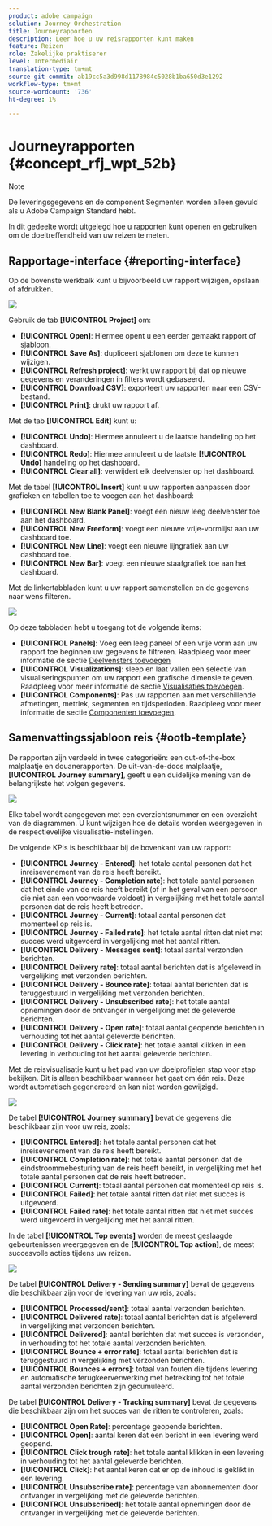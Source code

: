 ```yaml
---
product: adobe campaign
solution: Journey Orchestration
title: Journeyrapporten
description: Leer hoe u uw reisrapporten kunt maken
feature: Reizen
role: Zakelijke praktiserer
level: Intermediair
translation-type: tm+mt
source-git-commit: ab19cc5a3d998d1178984c5028b1ba650d3e1292
workflow-type: tm+mt
source-wordcount: '736'
ht-degree: 1%

---
```



# Journeyrapporten {#concept_rfj_wpt_52b}

>[!NOTE]
>
>De leveringsgegevens en de component Segmenten worden alleen gevuld als u Adobe Campaign Standard hebt.

In dit gedeelte wordt uitgelegd hoe u rapporten kunt openen en gebruiken om de doeltreffendheid van uw reizen te meten.

## Rapportage-interface {#reporting-interface}

Op de bovenste werkbalk kunt u bijvoorbeeld uw rapport wijzigen, opslaan of afdrukken.

![](../assets/dynamic_report_toolbar.png)

Gebruik de tab **[!UICONTROL Project]** om:

* **[!UICONTROL Open]**: Hiermee opent u een eerder gemaakt rapport of sjabloon.
* **[!UICONTROL Save As]**: dupliceert sjablonen om deze te kunnen wijzigen.
* **[!UICONTROL Refresh project]**: werkt uw rapport bij dat op nieuwe gegevens en veranderingen in filters wordt gebaseerd.
* **[!UICONTROL Download CSV]**: exporteert uw rapporten naar een CSV-bestand.
* **[!UICONTROL Print]**: drukt uw rapport af.

Met de tab **[!UICONTROL Edit]** kunt u:

* **[!UICONTROL Undo]**: Hiermee annuleert u de laatste handeling op het dashboard.
* **[!UICONTROL Redo]**: Hiermee annuleert u de laatste  **[!UICONTROL Undo]** handeling op het dashboard.
* **[!UICONTROL Clear all]**: verwijdert elk deelvenster op het dashboard.

Met de tabel **[!UICONTROL Insert]** kunt u uw rapporten aanpassen door grafieken en tabellen toe te voegen aan het dashboard:

* **[!UICONTROL New Blank Panel]**: voegt een nieuw leeg deelvenster toe aan het dashboard.
* **[!UICONTROL New Freeform]**: voegt een nieuwe vrije-vormlijst aan uw dashboard toe.
* **[!UICONTROL New Line]**: voegt een nieuwe lijngrafiek aan uw dashboard toe.
* **[!UICONTROL New Bar]**: voegt een nieuwe staafgrafiek toe aan het dashboard.

Met de linkertabbladen kunt u uw rapport samenstellen en de gegevens naar wens filteren.

![](../assets/dynamic_report_interface.png)

Op deze tabbladen hebt u toegang tot de volgende items:

* **[!UICONTROL Panels]**: Voeg een leeg paneel of een vrije vorm aan uw rapport toe beginnen uw gegevens te filtreren. Raadpleeg voor meer informatie de sectie [Deelvensters toevoegen](../reporting/creating-your-journey-reports.md#adding-panels)
* **[!UICONTROL Visualizations]**: sleep en laat vallen een selectie van visualiseringspunten om uw rapport een grafische dimensie te geven. Raadpleeg voor meer informatie de sectie [Visualisaties toevoegen](../reporting/creating-your-journey-reports.md#adding-visualizations).
* **[!UICONTROL Components]**: Pas uw rapporten aan met verschillende afmetingen, metriek, segmenten en tijdsperioden. Raadpleeg voor meer informatie de sectie [Componenten toevoegen](../reporting/creating-your-journey-reports.md#adding-components).

## Samenvattingssjabloon reis {#ootb-template}

De rapporten zijn verdeeld in twee categorieën: een out-of-the-box malplaatje en douanerapporten.
De uit-van-de-doos malplaatje, **[!UICONTROL Journey summary]**, geeft u een duidelijke mening van de belangrijkste het volgen gegevens.

![](../assets/dynamic_report_journey_8.png)

Elke tabel wordt aangegeven met een overzichtsnummer en een overzicht van de diagrammen. U kunt wijzigen hoe de details worden weergegeven in de respectievelijke visualisatie-instellingen.

De volgende KPIs is beschikbaar bij de bovenkant van uw rapport:

* **[!UICONTROL Journey - Entered]**: het totale aantal personen dat het inreisevenement van de reis heeft bereikt.
* **[!UICONTROL Journey - Completion rate]**: het totale aantal personen dat het einde van de reis heeft bereikt (of in het geval van een persoon die niet aan een voorwaarde voldoet) in vergelijking met het totale aantal personen dat de reis heeft betreden.
* **[!UICONTROL Journey - Current]**: totaal aantal personen dat momenteel op reis is.
* **[!UICONTROL Journey - Failed rate]**: het totale aantal ritten dat niet met succes werd uitgevoerd in vergelijking met het aantal ritten.
* **[!UICONTROL Delivery - Messages sent]**: totaal aantal verzonden berichten.
* **[!UICONTROL Delivery rate]**: totaal aantal berichten dat is afgeleverd in vergelijking met verzonden berichten.
* **[!UICONTROL Delivery - Bounce rate]**: totaal aantal berichten dat is teruggestuurd in vergelijking met verzonden berichten.
* **[!UICONTROL Delivery - Unsubscribed rate]**: het totale aantal opnemingen door de ontvanger in vergelijking met de geleverde berichten.
* **[!UICONTROL Delivery - Open rate]**: totaal aantal geopende berichten in verhouding tot het aantal geleverde berichten.
* **[!UICONTROL Delivery - Click rate]**: het totale aantal klikken in een levering in verhouding tot het aantal geleverde berichten.

Met de reisvisualisatie kunt u het pad van uw doelprofielen stap voor stap bekijken. Dit is alleen beschikbaar wanneer het gaat om één reis. Deze wordt automatisch gegenereerd en kan niet worden gewijzigd.

![](../assets/dynamic_report_journey_10.png)

De tabel **[!UICONTROL Journey summary]** bevat de gegevens die beschikbaar zijn voor uw reis, zoals:

* **[!UICONTROL Entered]**: het totale aantal personen dat het inreisevenement van de reis heeft bereikt.
* **[!UICONTROL Completion rate]**: het totale aantal personen dat de eindstroommebesturing van de reis heeft bereikt, in vergelijking met het totale aantal personen dat de reis heeft betreden.
* **[!UICONTROL Current]**: totaal aantal personen dat momenteel op reis is.
* **[!UICONTROL Failed]**: het totale aantal ritten dat niet met succes is uitgevoerd.
* **[!UICONTROL Failed rate]**: het totale aantal ritten dat niet met succes werd uitgevoerd in vergelijking met het aantal ritten.

In de tabel **[!UICONTROL Top events]** worden de meest geslaagde gebeurtenissen weergegeven en de **[!UICONTROL Top action]**, de meest succesvolle acties tijdens uw reizen.

![](../assets/dynamic_report_journey_11.png)

De tabel **[!UICONTROL Delivery - Sending summary]** bevat de gegevens die beschikbaar zijn voor de levering van uw reis, zoals:

* **[!UICONTROL Processed/sent]**: totaal aantal verzonden berichten.
* **[!UICONTROL Delivered rate]**: totaal aantal berichten dat is afgeleverd in vergelijking met verzonden berichten.
* **[!UICONTROL Delivered]**: aantal berichten dat met succes is verzonden, in verhouding tot het totale aantal verzonden berichten.
* **[!UICONTROL Bounce + error rate]**: totaal aantal berichten dat is teruggestuurd in vergelijking met verzonden berichten.
* **[!UICONTROL Bounces + errors]**: totaal van fouten die tijdens levering en automatische terugkeerverwerking met betrekking tot het totale aantal verzonden berichten zijn gecumuleerd.

De tabel **[!UICONTROL Delivery - Tracking summary]** bevat de gegevens die beschikbaar zijn om het succes van de ritten te controleren, zoals:

* **[!UICONTROL Open Rate]**: percentage geopende berichten.
* **[!UICONTROL Open]**: aantal keren dat een bericht in een levering werd geopend.
* **[!UICONTROL Click trough rate]**: het totale aantal klikken in een levering in verhouding tot het aantal geleverde berichten.
* **[!UICONTROL Click]**: het aantal keren dat er op de inhoud is geklikt in een levering.
* **[!UICONTROL Unsubscribe rate]**: percentage van abonnementen door ontvanger in vergelijking met de geleverde berichten.
* **[!UICONTROL Unsubscribed]**: het totale aantal opnemingen door de ontvanger in vergelijking met de geleverde berichten.
